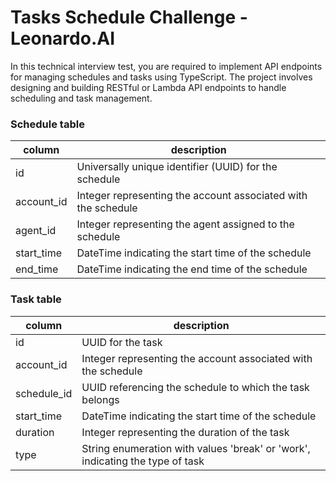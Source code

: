 # Tasks Schedule Challenge - Leonardo.AI

In this technical interview test, you are required to implement API endpoints for managing schedules and tasks using TypeScript. 
The project involves designing and building RESTful or Lambda API endpoints to handle scheduling and task management.

### Schedule table
| column | description |
| --- | --- |
| id | Universally unique identifier (UUID) for the schedule |
| account_id | Integer representing the account associated with the schedule |
| agent_id | Integer representing the agent assigned to the schedule |
| start_time | DateTime indicating the start time of the schedule |
| end_time   | DateTime indicating the end time of the schedule |

### Task table
| column | description |
| --- | --- |
| id | UUID for the task |
| account_id | Integer representing the account associated with the schedule |
| schedule_id | UUID referencing the schedule to which the task belongs |
| start_time | DateTime indicating the start time of the schedule |
| duration   | Integer representing the duration of the task |
| type       | String enumeration with values 'break' or 'work', indicating the type of task |

